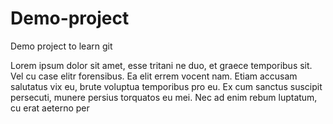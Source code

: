 # Demo-project
Demo project to learn git

Lorem ipsum dolor sit amet, esse tritani ne duo, et graece temporibus sit. Vel cu case elitr forensibus. Ea elit errem vocent nam. Etiam accusam salutatus vix eu, brute voluptua temporibus pro eu. Ex cum sanctus suscipit persecuti, munere persius torquatos eu mei. Nec ad enim rebum luptatum, cu erat aeterno per
